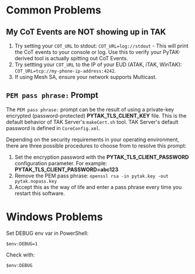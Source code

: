
# Common Problems

## My CoT Events are NOT showing up in TAK

1. Try setting your `COT_URL` to stdout: `COT_URL=log://stdout` - This will print the CoT events to your console or log. Use this to verify your PyTAK-derived tool is actually spitting out CoT Events.
2. Try settting your `COT_URL` to the IP of your EUD (ATAK, iTAK, WinTAK): `COT_URL=tcp://my-phone-ip-address:4242`.
3. If using Mesh SA, ensure your network supports Multicast. 


## `PEM pass phrase:` Prompt

The `PEM pass phrase:` prompt can be the result of using a private-key encrypted (password-protected) **PYTAK_TLS_CLIENT_KEY** file. This is the default behavior of TAK Server's `makeCert.sh` tool. TAK Server's default password is defined in `CoreConfig.xml`.

Depending on the security requirements in your operating environment, there are three possible procedures to choose from to resolve this prompt: 

1. Set the encryption password with the **PYTAK_TLS_CLIENT_PASSWORD** configuration parameter. For example: **PYTAK_TLS_CLIENT_PASSWORD=abc123**
2. Remove the PEM pass phrase: `openssl rsa -in pytak.key -out pytak.nopass.key`
2. Accept this as the way of life and enter a pass phrase every time you restart this software.


# Windows Problems

Set DEBUG env var in PowerShell:

`$env:DEBUG=1`

Check with:

`$env:DEBUG`
